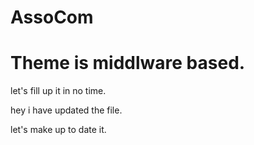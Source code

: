 # AssoCom
# Theme is middlware based.
let's fill up it in no time.

hey i have updated the file.

let's make up to date it.
